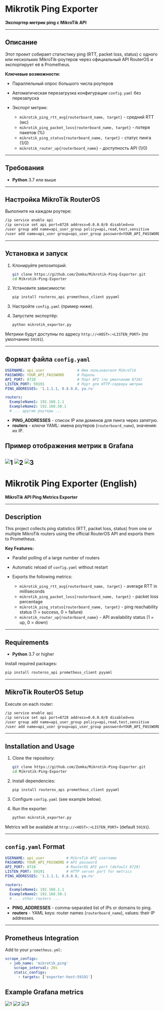 # Mikrotik Ping Exporter

**Экспортер метрик ping с MikroTik API**

---

## Описание

Этот проект собирает статистику ping (RTT, packet loss, status) с одного или нескольких MikroTik-роутеров через официальный API RouterOS и экспортирует её в Prometheus.

**Ключевые возможности:**

* Параллельный опрос большого числа роутеров
* Автоматическая перезагрузка конфигурации `config.yaml` без перезапуска
* Экспорт метрик:

  * `mikrotik_ping_rtt_avg{routerboard_name, target}` - средний RTT (мс)
  * `mikrotik_ping_packet_loss{routerboard_name, target}` - потеря пакетов (%)
  * `mikrotik_ping_status{routerboard_name, target}` - статус пинга (1/0)
  * `mikrotik_router_up{routerboard_name}` - доступность API (1/0)

---

## Требования

* **Python** 3.7 или выше

---

## Настройка MikroTik RouterOS

Выполните на каждом роутере:

```bash
/ip service enable api
/ip service set api port=8728 address=0.0.0.0/0 disabled=no
/user group add name=api_user_group policy=api,read,test,sensitive
/user add name=api_user group=api_user_group password=YOUR_API_PASSWORD
```

---

## Установка и запуск

1. Клонируйте репозиторий:

   ```bash
   git clone https://github.com/Zomka/Mikrotik-Ping-Exporter.git
   cd Mikrotik-Ping-Exporter
   ```
2. Установите зависимости:

   ```bash
   pip install routeros_api prometheus_client pyyaml
   ```
3. Настройте `config.yaml` (пример ниже).
4. Запустите экспортёр:

   ```bash
   python mikrotik_exporter.py
   ```

Метрики будут доступны по адресу `http://<HOST>:<LISTEN_PORT>` (по умолчанию `59191`).

---

## Формат файла `config.yaml`

```yaml
USERNAME: api_user               # Имя пользователя MikroTik
PASSWORD: YOUR_API_PASSWORD      # Пароль
API_PORT: 8728                   # Порт API (по умолчанию 8728)
LISTEN_PORT: 59191               # Порт для HTTP-сервера метрик
PING_ADDRESSES: '1.1.1.1, 8.8.8.8, ya.ru'

routers:
  ExampleName1: 192.168.1.1
  ExampleName2: 192.168.50.1
  # ... другие роутеры ...
```

* **PING\_ADDRESSES** - список IP или доменов для пинга через запятую.
* **routers** - ключи YAML: имена роутеров (`routerboard_name`), значения: их IP.
## Пример отображения метрик в Grafana
![1](https://github.com/user-attachments/assets/c940d67a-cdbe-4d9b-94cf-89b70a89cb4e)
![2](https://github.com/user-attachments/assets/d9304152-993a-4124-8b70-b8167aa55980)
![3](https://github.com/user-attachments/assets/eb6c2999-5c16-49d1-9236-12b9e9b581e8)
---

# Mikrotik Ping Exporter (English)

**MikroTik API Ping Metrics Exporter**

---

## Description

This project collects ping statistics (RTT, packet loss, status) from one or multiple MikroTik routers using the official RouterOS API and exports them to Prometheus.

**Key Features:**

* Parallel polling of a large number of routers
* Automatic reload of `config.yaml` without restart
* Exports the following metrics:

  * `mikrotik_ping_rtt_avg{routerboard_name, target}` - average RTT in milliseconds
  * `mikrotik_ping_packet_loss{routerboard_name, target}` - packet loss percentage
  * `mikrotik_ping_status{routerboard_name, target}` - ping reachability status (1 = success, 0 = failure)
  * `mikrotik_router_up{routerboard_name}` - API availability status (1 = up, 0 = down)

---

## Requirements

* **Python** 3.7 or higher

Install required packages:

```bash
pip install routeros_api prometheus_client pyyaml
```

---

## MikroTik RouterOS Setup

Execute on each router:

```bash
/ip service enable api
/ip service set api port=8728 address=0.0.0.0/0 disabled=no
/user group add name=api_user_group policy=api,read,test,sensitive
/user add name=api_user group=api_user_group password=YOUR_API_PASSWORD
```

---

## Installation and Usage

1. Clone the repository:

   ```bash
   git clone https://github.com/Zomka/Mikrotik-Ping-Exporter.git
   cd Mikrotik-Ping-Exporter
   ```
2. Install dependencies:

   ```bash
   pip install routeros_api prometheus_client pyyaml
   ```
3. Configure `config.yaml` (see example below).
4. Run the exporter:

   ```bash
   python mikrotik_exporter.py
   ```

Metrics will be available at `http://<HOST>:<LISTEN_PORT>` (default `59191`).

---

## `config.yaml` Format

```yaml
USERNAME: api_user          # MikroTik API username
PASSWORD: YOUR_API_PASSWORD # API password
API_PORT: 8728              # RouterOS API port (default 8728)
LISTEN_PORT: 59191          # HTTP server port for metrics
PING_ADDRESSES: '1.1.1.1, 8.8.8.8, ya.ru'

routers:
  ExampleName1: 192.168.1.1
  ExampleName2: 192.168.50.1
  # ... other routers ...
```

* **PING\_ADDRESSES** - comma-separated list of IPs or domains to ping.
* **routers** - YAML keys: router names (`routerboard_name`), values: their IP addresses.

---

## Prometheus Integration

Add to your `prometheus.yml`:

```yaml
scrape_configs:
  - job_name: 'mikrotik_ping'
    scrape_interval: 20s
    static_configs:
      - targets: ['exporter-host:59191']
```

## Example Grafana metrics
![1](https://github.com/user-attachments/assets/c940d67a-cdbe-4d9b-94cf-89b70a89cb4e)
![2](https://github.com/user-attachments/assets/d9304152-993a-4124-8b70-b8167aa55980)
![3](https://github.com/user-attachments/assets/eb6c2999-5c16-49d1-9236-12b9e9b581e8)
